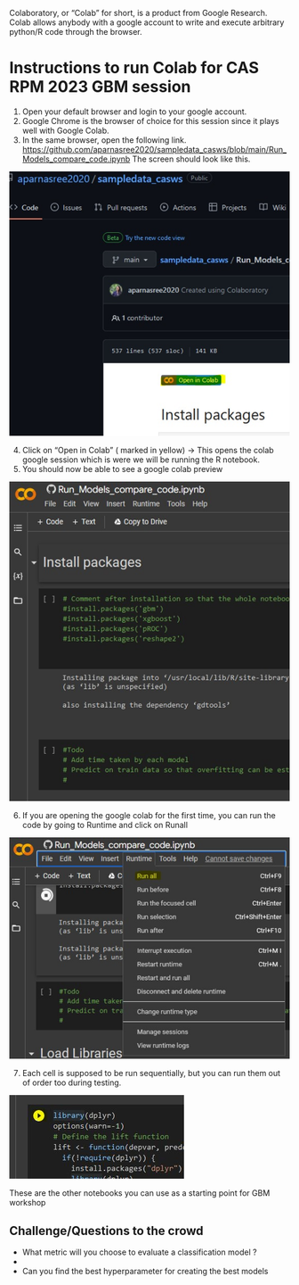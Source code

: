Colaboratory, or “Colab” for short, is a product from Google Research. Colab allows anybody with a google account to write and execute arbitrary python/R code through the browser.

# Instructions to run Colab for CAS RPM 2023 GBM session

1. Open your default browser and login to your google account. 
2.	Google Chrome is the browser of choice for this session since it plays well with Google Colab. 
3.	In the same browser, open the following link. 
https://github.com/aparnasree2020/sampledata_casws/blob/main/Run_Models_compare_code.ipynb 
The screen should look like this. 

![Go to Colab link](/readme_images/open_colab.jpg )

4. Click on “Open in Colab” ( marked in yellow)
      -> This opens the colab google session which is were we will be running the R notebook. 
5. You should now be able to see a google colab preview 
 
![Colab firstlook](/readme_images/colab_firstlook.jpg)

6. If you are opening the google colab for the first time, you can run the code by going to Runtime and click on Runall

![Runall](/readme_images/Runall.jpg)

7. Each cell is supposed to be run sequentially, but you can run them out of order too during testing. 

![Run one cell](/readme_images/run_one_cell.JPG ) 


These are the other notebooks you can use as a starting point for GBM workshop


## Challenge/Questions to the crowd
* What metric will you choose to evaluate a classification model ? 
* 
* Can you find the best hyperparameter for creating the best models
